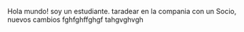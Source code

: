  Hola mundo! soy un estudiante. taradear en la compania con un Socio, nuevos cambios
 fghfghffghgf
 tahgvghvgh
